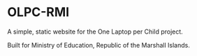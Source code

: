 # OLPC-RMI

A simple, static website for the One Laptop per Child project.

Built for Ministry of Education, Republic of the Marshall Islands.